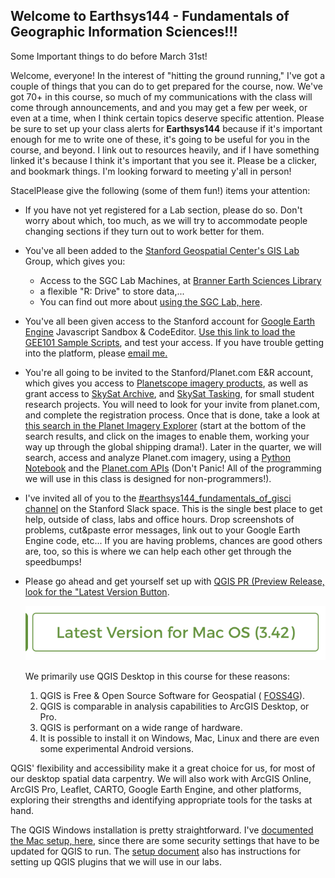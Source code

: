 ## Welcome to Earthsys144 - Fundamentals of Geographic Information Sciences!!!

Some Important things to do before March 31st!

Welcome, everyone! In the interest of "hitting the ground running," I've got a couple of things that you can do to get prepared for the course, now. We've got 70+ in this course, so much of my communications with the class will come through announcements, and and you may get a few per week, or even at a time, when I think certain topics deserve specific attention. Please be sure to set up your class alerts for **Earthsys144** because if it's important enough for me to write one of these, it's going to be useful for you in the course, and beyond. I link out to resources heavily, and if I have something linked it's because I think it's important that you see it. Please be a clicker, and bookmark things. I'm looking forward to meeting y'all in person!

StacelPlease give the following (some of them fun!) items your attention:

* If you have not yet registered for a Lab section, please do so. Don't worry about which, too much, as we will try to accommodate people changing sections if they turn out to work better for them.
* You've all been added to the [Stanford Geospatial Center's GIS Lab](http://gis.stanford.edu/) Group, which gives you:

  * Access to the SGC Lab Machines, at [Branner Earth Sciences Library](https://www.openstreetmap.org/search?query=stanford+geospatial+center#map=19/37.426467/-122.172572)
  * a flexible "R: Drive" to store data,...
  * You can find out more about [using the SGC Lab, here](https://arcg.is/LmnT9).


* You've all been given access to the Stanford account for [Google Earth Engine](https://earthengine.google.com/) Javascript Sandbox & CodeEditor.  [Use this link to load the GEE101 Sample Scripts](https://code.earthengine.google.com/?accept_repo=users/stacemaples/SGC-EE101), and test your access. If you have trouble getting into the platform, please [email me. ](mailto:maples@stanford.edu)
* You're all going to be invited to the Stanford/Planet.com E&R account, which gives you access to [Planetscope imagery products](https://www.planet.com/products/monitoring/), as well as grant access to [SkySat Archive](https://forms.gle/18YC2yYcjtVQDtoF9), and [SkySat Tasking](https://forms.gle/NPUuwwUDrHc2mSfLA), for small student research projects. You will need to look for your invite from planet.com, and complete the registration process. Once that is done, take a look at [this search in the Planet Imagery Explorer](https://www.planet.com/explorer/?s=l1qNAXtFSIOtHVq0c3yl5Q) (start at the bottom of the search results, and click on the images to enable them, working your way up through the global shipping drama!). Later in the quarter, we will search, access and analyze Planet.com imagery, using a [Python Notebook](https://github.com/StanfordGeospatialCenter/Planet_API_101) and the [Planet.com APIs](https://developers.planet.com/docs/apis/) (Don't Panic! All of the programming we will use in this class is designed for non-programmers!).
* I've invited all of you to the [#earthsys144_fundamentals_of_gisci channel](https://stanford.enterprise.slack.com/archives/C043G4HSP5E) on the Stanford Slack space. This is the single best place to get help, outside of class, labs and office hours. Drop screenshots of problems, cut&paste error messages, link out to your Google Earth Engine code, etc... If you are having problems, chances are good others are, too, so this is where we can help each other get through the speedbumps!
* Please go ahead and get yourself set up with [QGIS PR (Preview Release, look for the "Latest Version Button](http://qgis.org/).

  ![](assets/20250324_112053_image.png)

  We primarily use QGIS Desktop in this course for these reasons:

  1. QGIS is Free & Open Source Software for Geospatial ( [FOSS4G](https://www.osgeo.org/)).
  2. QGIS is comparable in analysis capabilities to ArcGIS Desktop, or Pro.
  3. QGIS is performant on a wide range of hardware.
  4. It is possible to install it on Windows, Mac, Linux and there are even some experimental Android versions.

QGIS' flexibility and accessibility make it a great choice for us, for most of our desktop spatial data carpentry. We will also work with ArcGIS Online, ArcGIS Pro, Leaflet, CARTO, Google Earth Engine, and other platforms, exploring their strengths and identifying appropriate tools for the tasks at hand.

The QGIS Windows installation is pretty straightforward. I've [documented the Mac setup, here](https://github.com/mapninja/Earthsys144/blob/master/Labs/Week_01/CleanQGISInstallationforMac.md), since there are some security settings that have to be updated for QGIS to run. The [setup document](https://github.com/mapninja/Earthsys144/blob/master/Labs/Week_01/CleanQGISInstallationforMac.md) also has instructions for setting up QGIS plugins that we will use in our labs.

